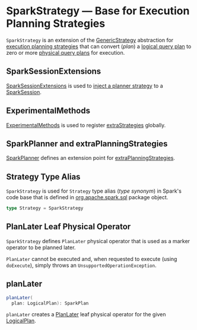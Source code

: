 # SparkStrategy &mdash; Base for Execution Planning Strategies

`SparkStrategy` is an extension of the [GenericStrategy](../catalyst/GenericStrategy.md) abstraction for [execution planning strategies](#implementations) that can convert (_plan_) a [logical query plan](../logical-operators/LogicalPlan.md) to zero or more [physical query plans](../physical-operators/SparkPlan.md) for execution.

## SparkSessionExtensions

[SparkSessionExtensions](../SparkSessionExtensions.md) is used to [inject a planner strategy](../SparkSessionExtensions.md#injectPlannerStrategy) to a [SparkSession](../SparkSession.md).

## ExperimentalMethods

[ExperimentalMethods](../ExperimentalMethods.md) is used to register [extraStrategies](../ExperimentalMethods.md#extraStrategies) globally.

## SparkPlanner and extraPlanningStrategies

[SparkPlanner](../SparkPlanner.md) defines an extension point for [extraPlanningStrategies](../SparkPlanner.md#extraPlanningStrategies).

## <span id="Strategy"> Strategy Type Alias

`SparkStrategy` is used for `Strategy` type alias (_type synonym_) in Spark's code base that is defined in [org.apache.spark.sql](https://github.com/apache/spark/blob/v3.0.0/sql/core/src/main/scala/org/apache/spark/sql/package.scala#L44) package object.

```scala
type Strategy = SparkStrategy
```

## <span id="PlanLater"> PlanLater Leaf Physical Operator

`SparkStrategy` defines `PlanLater` physical operator that is used as a marker operator to be planned later.

`PlanLater` cannot be executed and, when requested to execute (using `doExecute`), simply throws an `UnsupportedOperationException`.

## planLater

```scala
planLater(
  plan: LogicalPlan): SparkPlan
```

`planLater` creates a [PlanLater](#PlanLater) leaf physical operator for the given [LogicalPlan](../logical-operators/LogicalPlan.md).

